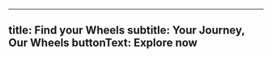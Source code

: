 <!-- /content/homepage/hero.md -->
---
title: Find your Wheels
subtitle: Your Journey, Our Wheels
buttonText: Explore now
---
